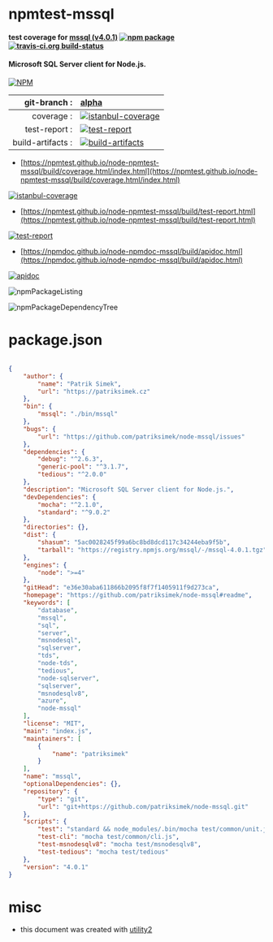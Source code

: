 # npmtest-mssql

#### test coverage for  [mssql (v4.0.1)](https://github.com/patriksimek/node-mssql#readme)  [![npm package](https://img.shields.io/npm/v/npmtest-mssql.svg?style=flat-square)](https://www.npmjs.org/package/npmtest-mssql) [![travis-ci.org build-status](https://api.travis-ci.org/npmtest/node-npmtest-mssql.svg)](https://travis-ci.org/npmtest/node-npmtest-mssql)

#### Microsoft SQL Server client for Node.js.

[![NPM](https://nodei.co/npm/mssql.png?downloads=true&downloadRank=true&stars=true)](https://www.npmjs.com/package/mssql)

| git-branch : | [alpha](https://github.com/npmtest/node-npmtest-mssql/tree/alpha)|
|--:|:--|
| coverage : | [![istanbul-coverage](https://npmtest.github.io/node-npmtest-mssql/build/coverage.badge.svg)](https://npmtest.github.io/node-npmtest-mssql/build/coverage.html/index.html)|
| test-report : | [![test-report](https://npmtest.github.io/node-npmtest-mssql/build/test-report.badge.svg)](https://npmtest.github.io/node-npmtest-mssql/build/test-report.html)|
| build-artifacts : | [![build-artifacts](https://npmtest.github.io/node-npmtest-mssql/glyphicons_144_folder_open.png)](https://github.com/npmtest/node-npmtest-mssql/tree/gh-pages/build)|

- [https://npmtest.github.io/node-npmtest-mssql/build/coverage.html/index.html](https://npmtest.github.io/node-npmtest-mssql/build/coverage.html/index.html)

[![istanbul-coverage](https://npmtest.github.io/node-npmtest-mssql/build/screenCapture.buildCi.browser.%252Ftmp%252Fbuild%252Fcoverage.lib.html.png)](https://npmtest.github.io/node-npmtest-mssql/build/coverage.html/index.html)

- [https://npmtest.github.io/node-npmtest-mssql/build/test-report.html](https://npmtest.github.io/node-npmtest-mssql/build/test-report.html)

[![test-report](https://npmtest.github.io/node-npmtest-mssql/build/screenCapture.buildCi.browser.%252Ftmp%252Fbuild%252Ftest-report.html.png)](https://npmtest.github.io/node-npmtest-mssql/build/test-report.html)

- [https://npmdoc.github.io/node-npmdoc-mssql/build/apidoc.html](https://npmdoc.github.io/node-npmdoc-mssql/build/apidoc.html)

[![apidoc](https://npmdoc.github.io/node-npmdoc-mssql/build/screenCapture.buildCi.browser.%252Ftmp%252Fbuild%252Fapidoc.html.png)](https://npmdoc.github.io/node-npmdoc-mssql/build/apidoc.html)

![npmPackageListing](https://npmtest.github.io/node-npmtest-mssql/build/screenCapture.npmPackageListing.svg)

![npmPackageDependencyTree](https://npmtest.github.io/node-npmtest-mssql/build/screenCapture.npmPackageDependencyTree.svg)



# package.json

```json

{
    "author": {
        "name": "Patrik Simek",
        "url": "https://patriksimek.cz"
    },
    "bin": {
        "mssql": "./bin/mssql"
    },
    "bugs": {
        "url": "https://github.com/patriksimek/node-mssql/issues"
    },
    "dependencies": {
        "debug": "^2.6.3",
        "generic-pool": "^3.1.7",
        "tedious": "^2.0.0"
    },
    "description": "Microsoft SQL Server client for Node.js.",
    "devDependencies": {
        "mocha": "^2.1.0",
        "standard": "^9.0.2"
    },
    "directories": {},
    "dist": {
        "shasum": "5ac0028245f99a6bc8bd8dcd117c34244eba9f5b",
        "tarball": "https://registry.npmjs.org/mssql/-/mssql-4.0.1.tgz"
    },
    "engines": {
        "node": ">=4"
    },
    "gitHead": "e36e30aba611866b2095f8f7f1405911f9d273ca",
    "homepage": "https://github.com/patriksimek/node-mssql#readme",
    "keywords": [
        "database",
        "mssql",
        "sql",
        "server",
        "msnodesql",
        "sqlserver",
        "tds",
        "node-tds",
        "tedious",
        "node-sqlserver",
        "sqlserver",
        "msnodesqlv8",
        "azure",
        "node-mssql"
    ],
    "license": "MIT",
    "main": "index.js",
    "maintainers": [
        {
            "name": "patriksimek"
        }
    ],
    "name": "mssql",
    "optionalDependencies": {},
    "repository": {
        "type": "git",
        "url": "git+https://github.com/patriksimek/node-mssql.git"
    },
    "scripts": {
        "test": "standard && node_modules/.bin/mocha test/common/unit.js",
        "test-cli": "mocha test/common/cli.js",
        "test-msnodesqlv8": "mocha test/msnodesqlv8",
        "test-tedious": "mocha test/tedious"
    },
    "version": "4.0.1"
}
```



# misc
- this document was created with [utility2](https://github.com/kaizhu256/node-utility2)
